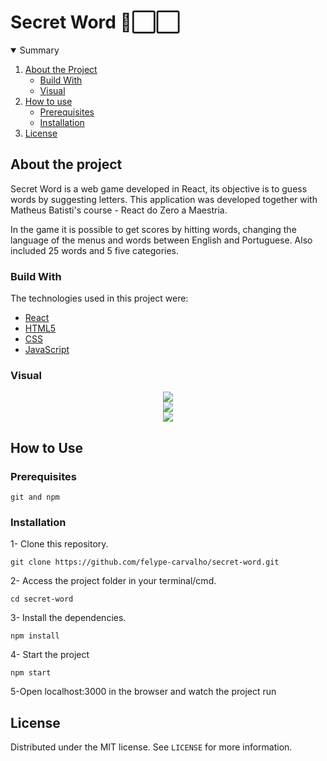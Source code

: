 # Secret Word 🔳⬜⬜
 
<!-- TABLE OF CONTENTS -->
<details open="open">
  <summary>Summary</summary>
  <ol>
    <li>
      <a href="#about-the-project">About the Project</a>
      <ul>
        <li><a href="#build-with">Build With</a></li>
        <li><a href="#visual">Visual</a></li>
      </ul>
    </li>
    <li>
      <a href="#how-to-use">How to use</a>
      <ul>
        <li><a href="#prerequisites">Prerequisites</a></li>
        <li><a href="#installation">Installation</a></li>
      </ul>
    </li>
    <li><a href="#license">License</a></li>
  </ol>
</details>

<!-- ABOUT THE PROJECT -->
## About the project

<p>Secret Word is a web game developed in React, its objective is to guess words by suggesting letters. This application was developed together with Matheus Batisti's course - React do Zero a Maestria.</p>
<p>In the game it is possible to get scores by hitting words, changing the language of the menus and words between English and Portuguese. Also included 25 words and 5 five categories.</p>

<!-- BUILD WITH -->
### Build With
The technologies used in this project were:
* [React](https://reactjs.org)
* [HTML5](https://developer.mozilla.org/en-US/docs/Web/HTML)
* [CSS](https://developer.mozilla.org/en-US/docs/Web/CSS)
* [JavaScript](https://developer.mozilla.org/en-US/docs/Web/JavaScript)


<!-- VISUAL -->
### Visual

<div align="center">
 <img src="https://user-images.githubusercontent.com/43687521/222987889-45fb5d9c-170e-4aa0-8776-f118a7d4d8ff.png">
</div>
<div align="center">
 <img src="https://user-images.githubusercontent.com/43687521/222987942-4c18f52f-51f3-4049-9af5-a34b8e208e51.png">
</div>
<div align="center">
 <img src="https://user-images.githubusercontent.com/43687521/222987977-cf707a10-235f-48e6-b104-f3d6fa47064d.png">
</div>

<!-- HOW TO USE -->
## How to Use

### Prerequisites

``` git and npm ```

### Installation

1- Clone this repository.
``` 
git clone https://github.com/felype-carvalho/secret-word.git
```

2- Access the project folder in your terminal/cmd.
``` 
cd secret-word
```

3- Install the dependencies.
```
npm install
```

4- Start the project
``` 
npm start
```

5-Open localhost:3000 in the browser and watch the project run

 
<!-- LICENSE -->
## License

Distributed under the MIT license. See `LICENSE` for more information.
